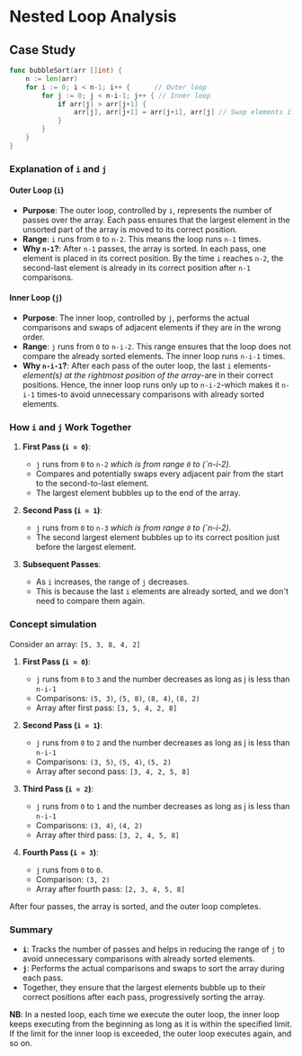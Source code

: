 # Nested Loop Analysis


## Case Study

```go
func bubbleSort(arr []int) {
    n := len(arr)
    for i := 0; i < n-1; i++ {      // Outer loop
        for j := 0; j < n-i-1; j++ { // Inner loop
            if arr[j] > arr[j+1] {
                arr[j], arr[j+1] = arr[j+1], arr[j] // Swap elements if they are in the wrong order
            }
        }
    }
}
```

### Explanation of `i` and `j`

#### Outer Loop (`i`)
- **Purpose**: The outer loop, controlled by `i`, represents the number of passes over the array. Each pass ensures that the largest element in the unsorted part of the array is moved to its correct position.
- **Range**: `i` runs from `0` to `n-2`. This means the loop runs `n-1` times.
- **Why `n-1`?**: After `n-1` passes, the array is sorted. In each pass, one element is placed in its correct position. By the time `i` reaches `n-2`, the second-last element is already in its correct position after `n-1` comparisons.

#### Inner Loop (`j`)
- **Purpose**: The inner loop, controlled by `j`, performs the actual comparisons and swaps of adjacent elements if they are in the wrong order.
- **Range**: `j` runs from `0` to `n-i-2`. This range ensures that the loop does not compare the already sorted elements. The inner loop runs `n-i-1` times.
- **Why `n-i-1`?**: After each pass of the outer loop, the last `i` elements-*element(s) at the rightmost position of the array*-are in their correct positions. Hence, the inner loop runs only up to `n-i-2`-which makes it `n-i-1` times-to avoid unnecessary comparisons with already sorted elements.

### How `i` and `j` Work Together

1. **First Pass (`i = 0`)**:
   - `j` runs from `0` to `n-2` *which is from range `0` to (`n-i-2).*
   - Compares and potentially swaps every adjacent pair from the start to the second-to-last element.
   - The largest element bubbles up to the end of the array.

2. **Second Pass (`i = 1`)**:
   - `j` runs from `0` to `n-3` *which is from range `0` to (`n-i-2).*
   - The second largest element bubbles up to its correct position just before the largest element.

3. **Subsequent Passes**:
   - As `i` increases, the range of `j` decreases.
   - This is because the last `i` elements are already sorted, and we don't need to compare them again.

### Concept simulation

Consider an array: `[5, 3, 8, 4, 2]`

1. **First Pass (`i = 0`)**:
   - `j` runs from `0` to `3` and the number decreases as long as j is less than `n-i-1`
   - Comparisons: `(5, 3)`, `(5, 8)`, `(8, 4)`, `(8, 2)`
   - Array after first pass: `[3, 5, 4, 2, 8]`

2. **Second Pass (`i = 1`)**:
   - `j` runs from `0` to `2` and the number decreases as long as j is less than `n-i-1`
   - Comparisons: `(3, 5)`, `(5, 4)`, `(5, 2)`
   - Array after second pass: `[3, 4, 2, 5, 8]`

3. **Third Pass (`i = 2`)**:
   - `j` runs from `0` to `1` and the number decreases as long as j is less than `n-i-1`
   - Comparisons: `(3, 4)`, `(4, 2)`
   - Array after third pass: `[3, 2, 4, 5, 8]`

4. **Fourth Pass (`i = 3`)**:
   - `j` runs from `0` to `0`.
   - Comparison: `(3, 2)`
   - Array after fourth pass: `[2, 3, 4, 5, 8]`

After four passes, the array is sorted, and the outer loop completes.

### Summary

- **`i`**: Tracks the number of passes and helps in reducing the range of `j` to avoid unnecessary comparisons with already sorted elements.
- **`j`**: Performs the actual comparisons and swaps to sort the array during each pass.
- Together, they ensure that the largest elements bubble up to their correct positions after each pass, progressively sorting the array.

**NB**: In a nested loop, each time we execute the outer loop, the inner loop keeps executing from the beginning as long as it is within the specified limit. If the limit for the inner loop is exceeded, the outer loop executes again, and so on.